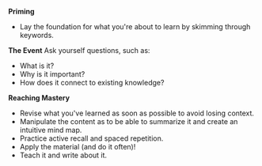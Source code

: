 **Priming**
- Lay the foundation for what you're about to learn by skimming through keywords.

**The Event**
Ask yourself questions, such as:
- What is it?
- Why is it important?
- How does it connect to existing knowledge?

**Reaching Mastery**
- Revise what you've learned as soon as possible to avoid losing context.
- Manipulate the content as to be able to summarize it and create an intuitive mind map.
- Practice active recall and spaced repetition.
- Apply the material (and do it often)!
- Teach it and write about it.